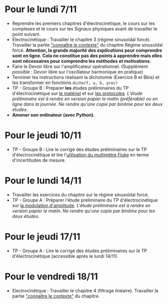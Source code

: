 # Pour le lundi 7/11
* Reprendre les premiers chapitres d'électrocinétique, le cours sur les complexes et le cours sur les Signaux physiques avant de travailler le point suivant.
* Electrocinétique : Travailler le chapitre 3 (régime sinusoïdal forcé). Travailler la partie ["connaître le contexte"](https://pcsi3physiquestan.github.io/electrocinetique/notebook/el_rsf_contxt.html) du chapitre Régime sinusoïdal forcé. __Attention, la grande majorité des _explications_ pour comprendre sont en ligne. Cela ne constitue pas des points à apprendre mais elles sont nécessaires pour comprendre les méthodes et motivations.__
* Faire le Devoir libre sur l'amplificateur opérationnel. (Supplément _possible_ : Devoir libre sur l'oscillateur harmonique en pratique)
* Terminer les instructions réalisant la dichotomie (Exercice B et Bbis) et les transformer en fonctions `dicho(f, a, b, prec)`
* TP - Groupe B : Préparer __les__ études préliminaires du TP d'électrocinétique sur [le matériel](https://pcsi3physiquestan.github.io/tp3_electronique_1/notebook/fam_preliminaire.html) et sur [les protocoles](https://pcsi3physiquestan.github.io/tp3_electronique_1/notebook/fam_preliminaire_2.html). _L'étude préliminaire est à rendre en version papier le matin (préférable) ou en ligne dans la journée. Ne rendre qu'une copie par binôme pour les deux études._
* __Amener son ordinateur (avec Python).__

# Pour le jeudi 10/11
* TP - Groupe B : Lire le corrigé des études préliminaires sur le TP d'électrocinétique et lire l'[utilisation du multimètre Fluke](https://stanislas.edunao.com/mod/page/view.php?id=13269) en terme d'incertitudes de mesure.

# Pour le lundi 14/11
* Travailler les exercices du chapitre sur le régime sinusoïdal forcé.
* TP - Groupe A : Préparer l'étude préliminaire du TP d'électrocinétique sur [la modulation d'amplitude](https://pcsi3physiquestan.github.io/tp3_electronique_1/notebook/modul_preliminaire.html). _L'étude préliminaire est à rendre en version papier le matin. Ne rendre qu'une copie par binôme pour les deux études._

# Pour le jeudi 17/11
* TP - Groupe A : Lire le corrigé des études préliminaires sur le TP d'électrocinétique (accessible après le lundi 14/11).

# Pour le vendredi 18/11
* Electrocinétique : Travailler le chapitre 4 (filtrage linéaire). Travailler la partie ["connaître le contexte"](https://pcsi3physiquestan.github.io/electrocinetique/notebook/el_filtrage_contxt.html) du chapitre.
